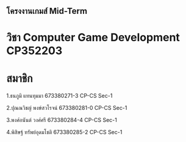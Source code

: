 ## โครงงานเกมส์ Mid-Term

# วิชา Computer Game Development CP352203

# สมาชิก
1.ธนภูมิ แทนทุมมา 673380271-3 CP-CS Sec-1 

2.ปุณณวิชญ์ พงษ์สวโรจน์ 673380281-0 CP-CS Sec-1

3.พงศ์อนันต์ วงศ์ศรี 673380284-4 CP-CS Sec-1

4.พิสิษฐ์ ทรัพย์อุดมโชติ 673380285-2 CP-CS Sec-1
